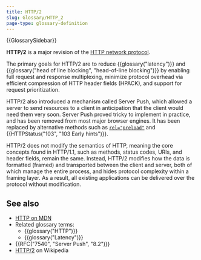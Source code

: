 ```yaml
---
title: HTTP/2
slug: Glossary/HTTP_2
page-type: glossary-definition
---
```


{{GlossarySidebar}}

**HTTP/2** is a major revision of the [HTTP network protocol](/en-US/docs/Web/HTTP).

The primary goals for HTTP/2 are to reduce {{glossary("latency")}} and {{glossary("head of line blocking", "head-of-line blocking")}} by enabling full request and response multiplexing, minimize protocol overhead via efficient compression of HTTP header fields (HPACK), and support for request prioritization.

HTTP/2 also introduced a mechanism called Server Push, which allowed a server to send resources to a client in anticipation that the client would need them very soon.
Server Push proved tricky to implement in practice, and has been removed from most major browser engines.
It has been replaced by alternative methods such as [`rel="preload"`](/en-US/docs/Web/HTML/Reference/Attributes/rel/preload) and {{HTTPStatus("103", "103 Early hints")}}.

HTTP/2 does not modify the semantics of HTTP, meaning the core concepts found in HTTP/1.1, such as methods, status codes, URIs, and header fields, remain the same.
Instead, HTTP/2 modifies how the data is formatted (framed) and transported between the client and server, both of which manage the entire process, and hides protocol complexity within a framing layer.
As a result, all existing applications can be delivered over the protocol without modification.

## See also

- [HTTP on MDN](/en-US/docs/Web/HTTP)
- Related glossary terms:
  - {{glossary("HTTP")}}
  - {{glossary("Latency")}}
- {{RFC("7540", "Server Push", "8.2")}}
- [HTTP/2](https://en.wikipedia.org/wiki/HTTP/2) on Wikipedia
